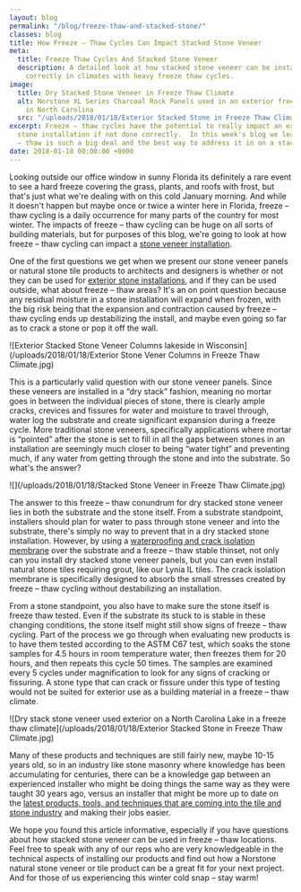 ```yaml
---
layout: blog
permalink: "/blog/freeze-thaw-and-stacked-stone/"
classes: blog
title: How Freeze – Thaw Cycles Can Impact Stacked Stone Veneer
meta:
  title: Freeze Thaw Cycles And Stacked Stone Veneer
  description: A detailed look at how stacked stone veneer can be installed and used
    correctly in climates with heavy freeze thaw cycles.
image:
  title: Dry Stacked Stone Veneer in Freeze Thaw Climate
  alt: Norstone XL Series Charcoal Rock Panels used in an exterior freeze thaw installation
    in North Carolina
  src: "/uploads/2018/01/18/Exterior Stacked Stone in Freeze Thaw Climate.jpg"
excerpt: Freeze – thaw cycles have the potential to really impact an exterior stacked
  stone installation if not done correctly.  In this week's blog we learn why freeze
  – thaw is such a big deal and the best way to address it in on a stacked stone project.
date: 2018-01-18 00:00:00 +0000
---
```

Looking outside our office window in sunny Florida its definitely a rare event to see a hard freeze covering the grass, plants, and roofs with frost, but that's just what we're dealing with on this cold January morning.  And while it doesn't happen but maybe once or twice a winter here in Florida, freeze – thaw cycling is a daily occurrence for many parts of the country for most winter.  The impacts of freeze – thaw cycling can be huge on all sorts of building materials, but for purposes of this blog, we're going to look at how freeze – thaw cycling can impact a [stone veneer installation](https://www.norstoneusa.com/how-to-install-stacked-stone/).

One of the first questions we get when we present our stone veneer panels or natural stone tile products to architects and designers is whether or not they can be used for [exterior stone installations](https://www.norstoneusa.com/gallery/application/exteriors/), and if they can be used outside, what about freeze – thaw areas?  It's an on point question because any residual moisture in a stone installation will expand when frozen, with the big risk being that the expansion and contraction caused by freeze – thaw cycling ends up destabilizing the install, and maybe even going so far as to crack a stone or pop it off the wall.

![Exterior Stacked Stone Veneer Columns lakeside in Wisconsin](/uploads/2018/01/18/Exterior Stone Vener Columns in Freeze Thaw Climate.jpg)

This is a particularly valid question with our stone veneer panels.  Since these veneers are installed in a “dry stack” fashion, meaning no mortar goes in between the individual pieces of stone, there is clearly ample cracks, crevices and fissures for water and moisture to travel through, water log the substrate and create significant expansion during a freeze cycle.  More traditional stone veneers, specifically applications where mortar is “pointed” after the stone is set to fill in all the gaps between stones in an installation are seemingly much closer to being “water tight” and preventing much, if any water from getting through the stone and into the substrate.  So what's the answer?

![](/uploads/2018/01/18/Stacked Stone Veneer in Freeze Thaw Climate.jpg)

The answer to this freeze – thaw conundrum for dry stacked stone veneer lies in both the substrate and the stone itself.  From a substrate standpoint, installers should plan for water to pass through stone veneer and into the substrate, there's simply no way to prevent that in a dry stacked stone installation.  However, by using a [waterproofing and crack isolation membrane](https://www.norstoneusa.com/blog/waterproofing-membranes-for-stacked-stone/) over the substrate and a freeze – thaw stable thinset, not only can you install dry stacked stone veneer panels, but you can even install natural stone tiles requiring grout, like our Lynia IL tiles.  The crack isolation membrane is specifically designed to absorb the small stresses created by freeze – thaw cycling without destabilizing an installation.

From a stone standpoint, you also have to make sure the stone itself is freeze thaw tested.  Even if the substrate its stuck to is stable in these changing conditions, the stone itself might still show signs of freeze – thaw cycling.  Part of the process we go through when evaluating new products is to have them tested according to the ASTM C67 test, which soaks the stone samples for 4.5 hours in room temperature water, then freezes them for 20 hours, and then repeats this cycle 50 times.  The samples are examined every 5 cycles under magnification to look for any signs of cracking or fissuring.  A stone type that can crack or fissure under this type of testing would not be suited for exterior use as a building material in a freeze – thaw climate.

![Dry stack stone veneer used exterior on a North Carolina Lake in a freeze thaw climate](/uploads/2018/01/18/Exterior Stacked Stone in Freeze Thaw Climate.jpg)

Many of these products and techniques are still fairly new, maybe 10-15 years old, so in an industry like stone masonry where knowledge has been accumulating for centuries, there can be a knowledge gap between an experienced installer who might be doing things the same way as they were taught 30 years ago, versus an installer that might be more up to date on the [latest products, tools, and techniques that are coming into the tile and stone industry](https://www.norstoneusa.com/blog/learning-the-best-practices-for-tile-and-stone-installations-by-the-tile-council-of-north-america/) and making their jobs easier.

We hope you found this article informative, especially if you have questions about how stacked stone veneer can be used in freeze – thaw locations.  Feel free to speak with any of our reps who are very knowledgeable in the technical aspects of installing our products and find out how a Norstone natural stone veneer or tile product can be a great fit for your next project.  And for those of us experiencing this winter cold snap – stay warm!